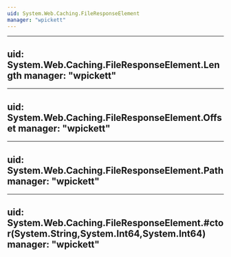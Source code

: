 ```yaml
---
uid: System.Web.Caching.FileResponseElement
manager: "wpickett"
---
```


---
uid: System.Web.Caching.FileResponseElement.Length
manager: "wpickett"
---

---
uid: System.Web.Caching.FileResponseElement.Offset
manager: "wpickett"
---

---
uid: System.Web.Caching.FileResponseElement.Path
manager: "wpickett"
---

---
uid: System.Web.Caching.FileResponseElement.#ctor(System.String,System.Int64,System.Int64)
manager: "wpickett"
---
